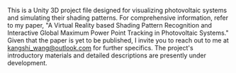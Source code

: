 This is a Unity 3D project file designed for visualizing photovoltaic systems and simulating their shading patterns. For comprehensive information, refer to my paper, "A Virtual Reality based Shading Pattern Recognition and Interactive Global Maximum Power Point Tracking in Photovoltaic Systems." Given that the paper is yet to be published, I invite you to reach out to me at kangshi_wang@outlook.com for further specifics. The project's introductory materials and detailed descriptions are presently under development.
